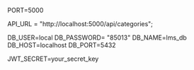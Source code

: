 PORT=5000

API_URL = "http://localhost:5000/api/categories";

DB_USER=local
DB_PASSWORD= "85013"
DB_NAME=lms_db
DB_HOST=localhost
DB_PORT=5432



JWT_SECRET=your_secret_key


